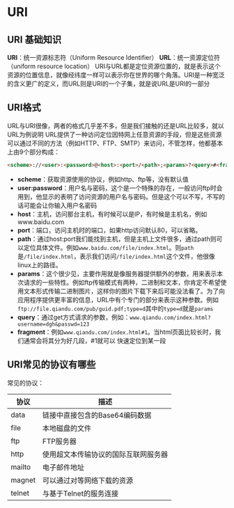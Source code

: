 # URI

## URI 基础知识

**URI**：统一资源标志符（Uniform Resource Identifier）
**URL**：统一资源定位符（uniform resource location）
URI与URL都是定位资源位置的，就是表示这个资源的位置信息，就像经纬度一样可以表示你在世界的哪个角落。URI是一种宽泛的含义更广的定义，而URL则是URI的一个子集，就是说URL是URI的一部分

## URI格式

URL与URI很像，两者的格式几乎差不多，但是我们接触的还是URL比较多，就以URL为例说明
URL提供了一种访问定位因特网上任意资源的手段，但是这些资源可以通过不同的方法（例如HTTP、FTP、SMTP）来访问，不管怎样，他都基本上由9个部分构成：

```html
<scheme>://<user>:<password>@<host>:<port>/<path>;<params>?<query>#<fragment>
```

- **scheme**：获取资源使用的协议，例如http、ftp等，没有默认值
- **user:password**：用户名与密码，这个是一个特殊的存在，一般访问ftp时会用到，他显示的表明了访问资源的用户名与密码。但是这个可以不写，不写的话可能会让你输入用户名密码
- **host**：主机，访问那台主机，有时候可以是IP，有时候是主机名，例如www.baidu.com
- **port**：端口，访问主机时的端口，如果http访问默认80，可以省略。
- **path**：通过host:port我们能找到主机，但是主机上文件很多，通过path则可以定位具体文件。例如`www.baidu.com/file/index.html`。则`path`是`/file/index.html`，表示我们访问`/file/index.html`这个文件，他很像linux上的路径。
- **params**：这个很少见，主要作用就是像服务器提供额外的参数，用来表示本次请求的一些特性。例如ftp传输模式有两种，二进制和文本，你肯定不希望使用文本形式传输二进制图片，这样你的图片下载下来后可能没法看了。为了向应用程序提供更丰富的信息，URL中有个专门的部分来表示这种参数。例如`ftp://file.qiandu.com/pub/guid.pdf;type=d`其中的`type=d`就是`params`
- **query**：通过get方式请求的参数，例如：`www.qiandu.com/index.html?username=dgh&passwd=123`
- **fragment**：例如`www.qiandu.com/index.html#1`。当html页面比较长时，我们通常会将其分为好几段，#1就可以 快速定位到某一段

## URI常见的协议有哪些

常见的协议：

|协议|描述|
|-|-|
|data|链接中直接包含的Base64编码数据|
|file|本地磁盘的文件|
|ftp|FTP服务器|
|http|使用超文本传输协议的国际互联网服务器|
|mailto|电子邮件地址|
|magnet|可以通过对等网络下载的资源|
|telnet|与基于Telnet的服务连接|